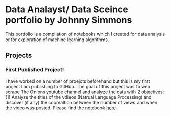 # Data Analayst/ Data Sceince portfolio by Johnny Simmons

This portfolio is a compilation of notebooks which I created for data analysis or for exploration of machine learning algorithms.

## Projects

### First Published Project!

I have worked on a number of proejcts beforehand but this is my first project I am publishing to GitHub. The goal of this project was to web scrape The Onions youtube channel
and analyze the data with 2 objectives: (1) Analyze the titles of the vdieos (Natrual Language Processing) and discover (if any) the coorealtion between the number of views and 
when the video was posted. Please find the notebook [here](https://github.com/JohnWinfield/johnwinfield.github.io/blob/main/Notebooks/Web%20Scraping%20The%20Onion's%20YouTube%20Channel.ipynb)
